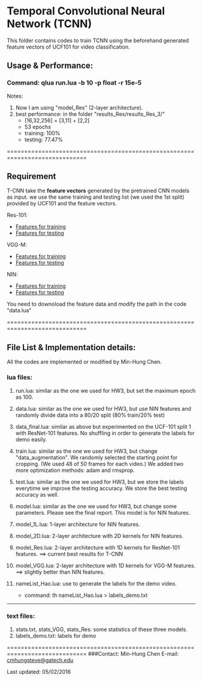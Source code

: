 # Temporal Convolutional Neural Network (TCNN)
This folder contains codes to train TCNN using the beforehand generated feature vectors of UCF101 for video classification. 

## Usage & Performance:
### Command: qlua run.lua -b 10 -p float -r 15e-5

Notes:

1. Now I am using "model_Res" (2-layer architecture).
2. best performance: in the folder "results_Res/results_Res_3/"
	* [16,32,256] + [3,11] + [2,2] 
	* 53 epochs
	* training: 100% 
	* testing: 77.47%

=============================================================================
## Requirement
T-CNN take the **feature vectors** generated by the pretrained CNN models as input. we use the same training and testing list (we used the 1st split) provided by UCF101 and the feature vectors. 
 
Res-101:
* [Features for training](https://www.dropbox.com/s/b0gbo7psouxeu2c/data_UCF101_train_1.t7?dl=0)
* [Features for testing](https://www.dropbox.com/s/98fr9df1r4nl18v/data_UCF101_test_1.t7?dl=0)

VGG-M:
* [Features for training](https://www.dropbox.com/s/xcm388suv7gv455/data_UCF101_train_1.t7?dl=0)
* [Features for testing](https://www.dropbox.com/s/k64ml8vuslgdq4x/data_UCF101_test_1.t7?dl=0)

NIN:
* [Features for training](https://www.dropbox.com/s/25bjsstwyjo9fim/feat_label_UCF101_train_1.t7?dl=0)
* [Features for testing](https://www.dropbox.com/s/q28utdc86mi3hwx/feat_label_UCF101_test_1.t7?dl=0)

You need to downoload the feature data and modify the path in the code "data.lua"

=============================================================================
## File List & Implementation details:
All the codes are implemented or modified by Min-Hung Chen.
 
### lua files:
1. run.lua:
similar as the one we used for HW3, but set the maximum epoch as 100.

2. data.lua:
similar as the one we used for HW3, but use NIN features and randomly divide data into a 80/20 split (80% train/20% test)

3. data_final.lua:
similar as above but experimented on the UCF-101 split 1 with ResNet-101 features. No shuffling in order to generate the labels for demo easily.

4. train.lua:
similar as the one we used for HW3, but change "data_augmentation". We randomly selected the starting point for cropping. (We used 48 of 50 frames for each video.)
We added two more optimization methods: adam and rmsprop.

5. test.lua: 
similar as the one we used for HW3, but we store the labels everytime we improve the testing 
accuracy. We store the best testing accuracy as well. 

6. model.lua:
similar as the one we used for HW3, but change some parameters. Please see the final report. This model is for NIN features.

7. model_1L.lua:
1-layer architecture for NIN features.

8. model_2D.lua:
2-layer architecture with 2D kernels for NIN features.

9. model_Res.lua:
2-layer architecture with 1D kernels for ResNet-101 features. ==> current best results for T-CNN

10. model_VGG.lua:
2-layer architecture with 1D kernels for VGG-M features. ==> slightly better than NIN features.

11. nameList_Hao.lua: 
use to generate the labels for the demo video.
	* command: th nameList_Hao.lua > labels_demo.txt

-----------------------------------------------------------------------------
### text files:
1. stats.txt, stats_VGG, stats_Res: 
some statistics of these three models.
2. labels_demo.txt:
labels for demo

=============================================================================
###Contact: Min-Hung Chen
E-mail: cmhungsteve@gatech.edu

Last updated: 05/02/2016
